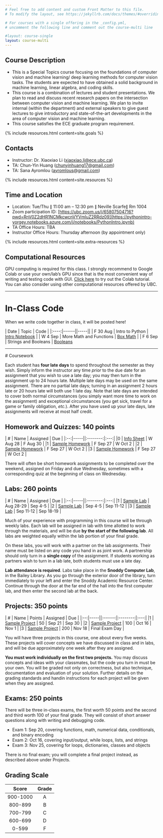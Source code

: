 ```yaml
---
# Feel free to add content and custom Front Matter to this file.
# To modify the layout, see https://jekyllrb.com/docs/themes/#overriding-theme-defaults

# For courses with a single offering in the _config.yml,
# uncomment the following line and comment out the course-multi line

#layout: course-single
layout: course-multi
---
```


<!-- # <a name="description">Overview</a>

{{ site.description }} -->

## <a name="goals">Course Description</a>

* This is a Special Topics course focusing on the foundations of computer vision and machine learning/ deep learning methods for computer vision tasks. The students are expected to have obtained a solid
background in machine learning, linear algebra, and coding skills.
* This course is a combination of lectures and student presentations. We plan to read and discuss recent research papers on the intersection between computer vision and machine learning. We plan to invite internal (within the department) and external speakers to give guest lectures to give introductory and state-of-the-art developments in the area of computer vision and machine learning.
* This course satisfies the ECE graduate program requirement.

{% include resources.html content=site.goals %}

## <a name="resources">Contacts</a>
* Instructor: Dr. Xiaoxiao Li (xiaoxiao.li@ece.ubc.ca)
* TA: Chun-Yin Huang (chunyinhuang17@gmail.com)
* TA: Sana Ayromlou (ayromlous@gmail.com)

{% include resources.html content=site.resources %}

## <a name="additional-resources">Time and Location</a>

* Location:
Tue/Thu ∥ 11:00 am – 12:30 pm ∥ Neville Scarfe∥ Rm 1004
* Zoom participation ID:
[https://ubc.zoom.us/j/65807504716?pwd=RnV0Z2dHR1NCMkcwcnVYVmluZ2RRdz09](https://pythonintro-yorgey.notebooks.azure.com/j/notebooks/PythonIntro.ipynb)
* TA Office Hours: TBA
* Instructor Office Hours: Thursday afternoon (by appointment only)

{% include resources.html content=site.extra-resources %}

## Computational Resources

GPU computing is required for this class. I strongly recommend to Google Colab or use your
own/lab’s GPU since that is the most convenient way of writing and testing code with GUI. [Click
here](https://colab.research.google.com/github/cs231n/cs231n.github.io/blob/master/python-colab.ipynb) to try out the Colab tutorial. You can also consider using other computational resources
offered by UBC.

<hr>

# <a name="inclasscode">In-Class Code</a>

When we write code together in class, it will be posted here!

| Date | Topic | Code |
|:----:|------||-----||
| F 30 Aug | Intro to Python | [Intro Notebook](https://pythonintro-yorgey.notebooks.azure.com/j/notebooks/PythonIntro.ipynb) |
| W 4 Sep | More Math and Functions | [Box Math](https://boxmath-yorgey.notebooks.azure.com/j/notebooks/BoxMath.ipynb) |
| F 6 Sep | Strings and Booleans | [Booleans](https://booleans-yorgey.notebooks.azure.com/j/notebooks/Strings%20and%20Booleans.ipynb)

<hr>
# Coursework

Each student has **four late days** to spend throughout the semester as they wish.
Simply inform the instructor any time *prior* to the due date for an assignment
that you wish to use a late day; you may then turn in the assignment up to 24
hours late. Multiple late days may be used on the same assignment. There are no
partial late days; turning in an assignment 2 hours late or 20 hours late will
both use 1 late day. Note that late days are intended to cover both normal
circumstances (you simply want more time to work on the assignment) and
exceptional circumstances (you get sick, travel for a game or family
obligation, *etc.*). After you have used up your late days, late assignments
will receive at most half credit.

## <a name="hwqz">Homework and Quizzes</a>: 140 points

| #  | Name | Assigned | Due |
|:--:|-----||:--------:|:---:|
|0 | [Info Sheet](https://docs.google.com/forms/d/e/1FAIpQLSdtxgmw2tL6IzzK0qq3Fw2h2FTFmGHoTRs8p6wTfTToUn7pZg/viewform?usp=sf_link) | W Aug 28 | F Aug 30 |
|1 | [Sample Homework]({{site.baseurl}}/homework/function-reading.pdf) | F Sep 27 | W Oct 2 |
|2 | [Sample Homework]({{site.baseurl}}/homework/function-reading.pdf) | F Sep 27 | W Oct 2 |
|3 | [Sample Homework]({{site.baseurl}}/homework/function-reading.pdf) | F Sep 27 | W Oct 2 |

There will often be short homework assignments to be completed over the weekend, assigned on Friday and due Wednesday, sometimes with a corresponding quiz at the beginning of class on Wednesday.

## <a name="labs">Labs</a>: 260 points

| #  | Name | Assigned | Due |
|:--:|-----||:--------:|:---:|
|1 | [Sample Lab]({{site.baseurl}}/labs/sample-lab.html) | Aug 28-29 | Sep 4-5 |
|2 | [Sample Lab]({{site.baseurl}}/labs/sample-lab.html) | Sep 4-5 | Sep 11-12 |
|3 | [Sample Lab]({{site.baseurl}}/labs/sample-lab.html) | Sep 11-12 | Sep 18-19 |

Much of your experience with programming in this course will be through weekly labs. Each lab will be assigned in lab with time allotted to work through the materials, and will be due **by the start of the following lab**. All labs are weighted equally within the lab portion of your final grade.

On these labs, you will work with a partner on the lab assignments. Their name must be listed on any code you hand in as joint work. A partnership should only turn in a **single copy** of the assignment. If students working as partners wish to turn in a lab late, both students must use a late day.

**Lab attendance is required**. Labs take place in the **Snoddy Computer Lab**, in the Bailey Library. As you go through the exterior door of the library, turn immediately to your left and enter the Snoddy Academic Resource Center. Continue through the door at the far end of the hall into the first computer lab, and then enter the second lab at the back.

## <a name="projects">Projects</a>: 350 points

| #  | Name | Points | Assigned | Due |
|:--:|-----||:------:|:--------:|:---:|
|1 | [Sample Project]({{site.baseurl}}/projects/sample-project.html)  | 50  | Sep 21 | Sep 30 |
|2 | [Sample Project]({{site.baseurl}}/projects/sample-project.html) | 100 | Oct 16 | Nov 1 |
|3 | [Sample Project]({{site.baseurl}}/projects/sample-project.html) | 200 | Nov 18 | Final Exam Day |

You will have three projects in this course, one about every five weeks. These projects will cover concepts we have discussed in class and in labs, and will be due approximately one week after they are assigned.

**You must work individually on the first two projects.** You may discuss concepts and ideas with your classmates, but the code you turn in must be your own. You will be graded not only on correctness, but also technique, documentation and evaluation of your solution. Further details on the grading standards and handin instructions for each project will be given when they are assigned.

## <a name="exams">Exams</a>: 250 points

There will be three in-class exams, the first worth 50 points and the second and
third worth 100 of your final grade. They will consist of short answer
questions along with writing and debugging code.

* Exam 1: Sep 20, covering functions, math, numerical data, conditionals, and binary encoding
* Exam 2: Oct 16, covering input/output, while loops, lists, and strings
* Exam 3: Nov 25, covering for loops, dictionaries, classes and objects

There is no final exam; you will complete a final project instead, as described above under Projects.

## <a name="scale">Grading Scale</a>

| Score  | Grade  |
|:------:|:------:|
| 900-1000  | A   |
| 800-899   | B   |
| 700-799   | C   |
| 600-699   | D   |
| 0-599     | F   |
